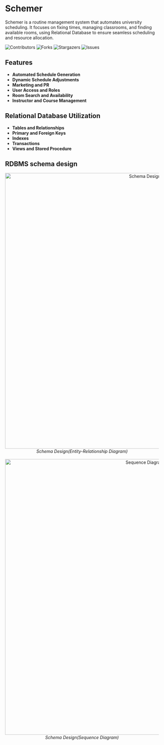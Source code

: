 # Schemer
 Schemer is a routine management system that automates university scheduling. It focuses on fixing times, managing classrooms, and finding available rooms, using Relational Database to ensure seamless scheduling and resource allocation.

![Contributors](https://img.shields.io/github/contributors/akibhaider/Schemer?color=darkgreen) ![Forks](https://img.shields.io/github/forks/akibhaider/Schemer?style=social) ![Stargazers](https://img.shields.io/github/stars/akibhaider/Schemer?style=social) ![Issues](https://img.shields.io/github/issues/akibhaider/Schemer?color=brown) 

## Features
- **Automated Schedule Generation**
- **Dynamic Schedule Adjustments**
- **Marketing and PR**
- **User Access and Roles**
- **Room Search and Availability**
- **Instructor and Course Management**

## Relational Database Utilization
- **Tables and Relationships**
- **Primary and Foreign Keys**
- **Indexes**
- **Transactions**
- **Views and Stored Procedure**

## RDBMS schema design
<p align="center">
  <img src="resource/erd.png" alt="Schema Design" width="900"/>
   <br/>
  <em>Schema Design(Entity-Relationship Diagram)</em>
   <br/>
  <br/>
  <img src="resource/sd.png" alt="Sequence Diagram" width="900"/>
   <br/>
  <em>Schema Design(Sequence Diagram)</em>
   <br/>
</p>

